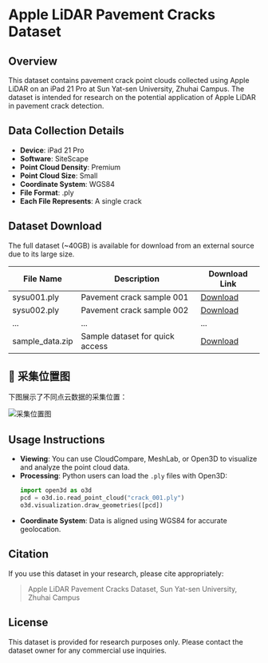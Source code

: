 # Apple LiDAR Pavement Cracks Dataset

## Overview
This dataset contains pavement crack point clouds collected using Apple LiDAR on an iPad 21 Pro at Sun Yat-sen University, Zhuhai Campus. The dataset is intended for research on the potential application of Apple LiDAR in pavement crack detection.

## Data Collection Details
- **Device**: iPad 21 Pro  
- **Software**: SiteScape  
- **Point Cloud Density**: Premium  
- **Point Cloud Size**: Small  
- **Coordinate System**: WGS84  
- **File Format**: .ply  
- **Each File Represents**: A single crack    

## Dataset Download
The full dataset (~40GB) is available for download from an external source due to its large size.

| File Name         | Description                         | Download Link |
|------------------|---------------------------------|---------------|
| sysu001.ply    | Pavement crack sample 001       | [Download](https://zenodo.org/records/14965713/files/sysy001.ply?download=1&preview=1) |
| sysu002.ply    | Pavement crack sample 002       | [Download](https://zenodo.org/records/14965713/files/sysu002.ply?download=1&preview=1) |
| ...              | ...                             | ...           |
| sample_data.zip  | Sample dataset for quick access | [Download](#) |

## 📍 采集位置图
下图展示了不同点云数据的采集位置：

![采集位置图](location_map.jpg)


## Usage Instructions
- **Viewing**: You can use CloudCompare, MeshLab, or Open3D to visualize and analyze the point cloud data.
- **Processing**: Python users can load the `.ply` files with Open3D:
  ```python
  import open3d as o3d
  pcd = o3d.io.read_point_cloud("crack_001.ply")
  o3d.visualization.draw_geometries([pcd])
  ```
- **Coordinate System**: Data is aligned using WGS84 for accurate geolocation.

## Citation
If you use this dataset in your research, please cite appropriately:
> Apple LiDAR Pavement Cracks Dataset, Sun Yat-sen University, Zhuhai Campus

## License
This dataset is provided for research purposes only. Please contact the dataset owner for any commercial use inquiries.
